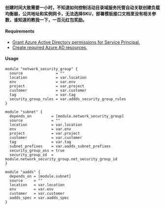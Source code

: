 #### 创建时间大致需要一小时，不知道如何控制活动目录域服务托管自动关联创建负载均衡器，公共地址和实例网卡，无法选择SKU，部署模板接口文档里没有相关参数，谁知道的教我一下，一百元红包奖励。

#### Requirements
- [Grant Azure Active Directory permissions for Service Principal.](https://registry.terraform.io/providers/hashicorp/azuread/latest/docs/guides/service_principal_configuration)
- [Create required Azure AD resources.](https://docs.microsoft.com/en-us/azure/active-directory-domain-services/template-create-instance)

#### Usage
```hcl
module "network_security_group" {
  source               = ""
  location             = var.location
  env                  = var.env
  project              = var.project
  customer             = var.customer
  tag                  = var.tag
  security_group_rules = var.addds_security_group_rules
}

module "subnet" {
  depends_on         = [module.network_security_group]
  source             = ""
  location           = var.location
  env                = var.env
  project            = var.project
  customer           = var.customer
  tag                = var.tag
  subnet_prefixes    = var.aadds_subnet_prefixes
  security_group_ass = true
  security_group_id  = module.network_security_group.net_security_group_id
}

module "aadds" {
  depends_on = [module.subnet]
  source     = ""
  location   = var.location
  env        = var.env
  customer   = var.customer
  aadds_spec = var.aadds_spec
}

```